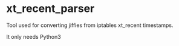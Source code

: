 # xt_recent_parser
Tool used for converting jiffies from iptables xt_recent timestamps.

It only needs Python3
